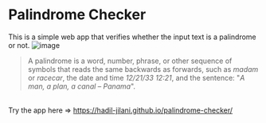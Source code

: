 # Palindrome Checker
This is a simple web app that verifies whether the input text is a palindrome or not.
![image](https://github.com/hadil-jilani/palindrome-checker/assets/99590525/2c52187e-8de5-4f2d-9979-240464b2d96e)
> A palindrome is a word, number, phrase, or other sequence of symbols that reads the same backwards as forwards, such as *madam* or *racecar*, the date and time *12/21/33 12:21*, and the sentence: "*A man, a plan, a canal – Panama*".

\
Try the app here => https://hadil-jilani.github.io/palindrome-checker/
